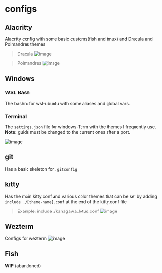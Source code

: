 # configs
## Alacritty
Alacrtty config with some basic customs(fish and tmux) and Dracula and Poimandres themes
 > Dracula
 ![image](https://user-images.githubusercontent.com/65453774/186340296-c2c1be33-dd09-415f-b8d4-6e3b4860870e.png)

 
 > Poimandres
 ![image](https://user-images.githubusercontent.com/65453774/186339989-0cc406cc-4339-4eb5-9611-c4a41d3fd88e.png)

## Windows
### WSL Bash
The bashrc for wsl-ubuntu with some aliases and global vars.
### Terminal
The `settings.json` file for windows-Term with the themes I frequently use.  
**Note:** guids must be changed to the current ones after a port.

![image](https://user-images.githubusercontent.com/65453774/186362523-83caa8ce-9b92-4c57-97e0-b79eba8b8bf6.png)


## git
Has a basic skeleton for `.gitconfig`

## kitty
Has the main kitty.conf and various color themes that can be set by adding `include ./[theme-name].conf`
at the end of the kitty.conf file
> Example: include ./kanagawa_lotus.conf
![image](https://github.com/SahilMahale/configs/assets/65453774/cd00c397-75e0-433e-b016-c2a1b86aefa0)

## Wezterm
Configs for wezterm 
![image](https://github.com/SahilMahale/configs/assets/65453774/c76bb9e5-c30f-468e-9ad6-8e3a183a672d)

## Fish
**WIP** (abandoned)

